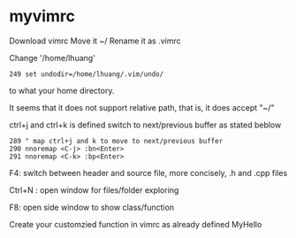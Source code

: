 # myvimrc

Download vimrc
Move it ~/
Rename it as .vimrc

Change '/home/lhuang' 

```
249 set undodir=/home/lhuang/.vim/undo/
```

to what your home directory.

It seems that it does not support relative path, that is, it does accept "~/"

ctrl+j and ctrl+k is defined switch to next/previous buffer as stated beblow
```
289 " map ctrl+j and k to move to next/previous buffer
290 nnoremap <C-j> :bn<Enter>
291 nnoremap <C-k> :bp<Enter>
```

F4: switch between header and source file, more concisely, .h and .cpp files

Ctrl+N : open window for files/folder exploring

F8: open side window to show class/function

Create your customzied function in vimrc as already defined MyHello

